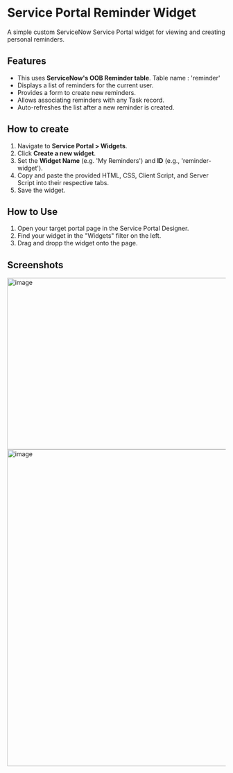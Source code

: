 # Service Portal Reminder Widget

A simple custom ServiceNow Service Portal widget for viewing and creating personal reminders.

## Features

-   This uses **ServiceNow's OOB Reminder table**. Table name : 'reminder'
-   Displays a list of reminders for the current user.
-   Provides a form to create new reminders.
-   Allows associating reminders with any Task record.
-   Auto-refreshes the list after a new reminder is created.


## How to create

1.  Navigate to **Service Portal > Widgets**.
2.  Click **Create a new widget**.
3.  Set the **Widget Name** (e.g. 'My Reminders') and **ID** (e.g., 'reminder-widget').
4.  Copy and paste the provided HTML, CSS, Client Script, and Server Script into their respective tabs.
5.  Save the widget.

## How to Use

1.  Open your target portal page in the Service Portal Designer.
2.  Find your widget in the "Widgets" filter on the left.
3.  Drag and dropp the widget onto the page.

## Screenshots
<img width="1831" height="396" alt="image" src="https://github.com/user-attachments/assets/bdb124a8-9634-4884-8d4b-cfb79225f07e" />
<img width="1728" height="731" alt="image" src="https://github.com/user-attachments/assets/9bef4295-0321-4806-a4e5-465d80881bdc" />

